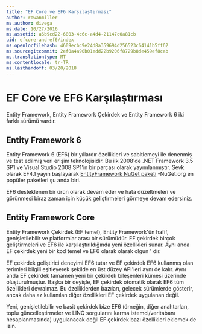 ```yaml
---
title: "EF Core ve EF6 Karşılaştırması"
author: rowanmiller
ms.author: divega
ms.date: 10/27/2016
ms.assetid: a6b9cd22-6803-4c6c-a4d4-21147c0a81cb
uid: efcore-and-ef6/index
ms.openlocfilehash: 4609ecbc9e24d8a359694d256523c64141b5ff62
ms.sourcegitcommit: 2ef0a4a90b01edd22b9206f8729b8de459ef8cab
ms.translationtype: MT
ms.contentlocale: tr-TR
ms.lasthandoff: 03/20/2018
---
```

# <a name="compare-ef-core--ef6"></a>EF Core ve EF6 Karşılaştırması

Entity Framework, Entity Framework Çekirdek ve Entity Framework 6 iki farklı sürümü vardır.

## <a name="entity-framework-6"></a>Entity Framework 6

Entity Framework 6 (EF6) bir yıllardır özellikleri ve sabitlemeyi ile denenmiş ve test edilmiş veri erişim teknolojisidir. Bu ilk 2008'de .NET Framework 3.5 SP1 ve Visual Studio 2008 SP1'in bir parçası olarak yayımlanmıştır. Sevk olarak EF4.1 yayın başlayarak [EntityFramework NuGet paketi](https://www.nuget.org/packages/EntityFramework/) -NuGet.org en popüler paketleri şu anda biri.

EF6 desteklenen bir ürün olarak devam eder ve hata düzeltmeleri ve görünmesi biraz zaman için küçük geliştirmeleri görmeye devam edersiniz.

## <a name="entity-framework-core"></a>Entity Framework Core

Entity Framework Çekirdek (EF temel), Entity Framework'ün hafif, genişletilebilir ve platformlar arası bir sürümüdür. EF çekirdek birçok geliştirmeleri ve EF6 ile karşılaştırıldığında yeni özellikleri sunar. Aynı anda EF çekirdek yeni bir kod temel ve EF6 olarak olarak olgun ' dir.

EF çekirdek geliştirici deneyimi EF6 tutar ve EF çekirdek EF6 kullanmış olan terimleri bilgili eşitleyerek şekilde en üst düzey API'leri aynı de kalır. Aynı anda EF çekirdek tamamen yeni bir çekirdek bileşenleri kümesi üzerinde oluşturulmuştur. Başka bir deyişle, EF çekirdek otomatik olarak EF6 tüm özellikleri devralmaz. Bu özelliklerden bazıları, gelecek sürümlerde gösterir, ancak daha az kullanılan diğer özellikleri EF çekirdek uygulanan değil.

Yeni, genişletilebilir ve basit çekirdek bize EF6 (örneğin, diğer anahtarları, toplu güncelleştirmeler ve LINQ sorgularını karma istemci/veritabanı hesaplanmasında) uygulanacak değil EF çekirdek bazı özellikleri eklemek de izin.
